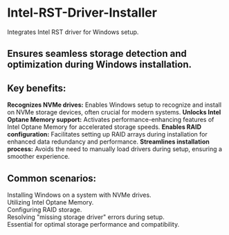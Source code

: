 # Intel-RST-Driver-Installer
Integrates Intel RST driver for Windows setup.

## Ensures seamless storage detection and optimization during Windows installation.

## Key benefits:
**Recognizes NVMe drives:** Enables Windows setup to recognize and install on NVMe storage devices, often crucial for modern systems.
**Unlocks Intel Optane Memory support:** Activates performance-enhancing features of Intel Optane Memory for accelerated storage speeds.
**Enables RAID configuration:** Facilitates setting up RAID arrays during installation for enhanced data redundancy and performance.
**Streamlines installation process:** Avoids the need to manually load drivers during setup, ensuring a smoother experience.

## Common scenarios:
Installing Windows on a system with NVMe drives.    
Utilizing Intel Optane Memory.  
Configuring RAID storage.  
Resolving "missing storage driver" errors during setup.  
Essential for optimal storage performance and compatibility.  

